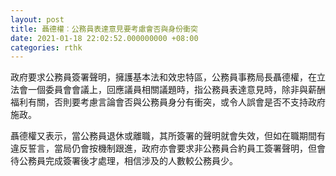 ```yaml
---
layout: post
title: 聶德權︰公務員表達意見要考慮會否與身份衝突
date: 2021-01-18 22:02:52.000000000 +08:00
categories: rthk
---
```


政府要求公務員簽署聲明，擁護基本法和效忠特區，公務員事務局長聶德權，在立法會一個委員會會議上，回應議員相關議題時，指公務員表達意見時，除非與薪酬福利有關，否則要考慮言論會否與公務員身分有衝突，或令人誤會是否不支持政府施政。

聶德權又表示，當公務員退休或離職，其所簽署的聲明就會失效，但如在職期間有違反誓言，當局仍會按機制跟進，政府亦會要求非公務員合約員工簽署聲明，但會待公務員完成簽署後才處理，相信涉及的人數較公務員少。
